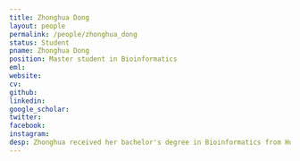 ```yaml
---
title: Zhonghua Dong
layout: people
permalink: /people/zhonghua_dong
status: Student
pname: Zhonghua Dong
position: Master student in Bioinformatics
eml: 
website: 
cv: 
github: 
linkedin:
google_scholar: 
twitter: 
facebook: 
instagram:
desp: Zhonghua received her bachelor's degree in Bioinformatics from Huazhong Agricultural University in 2022. Her research focuses on integrating single-cell and spatial transcriptomic data to study the spatial pattern and regulatory mechanisms of the tumor microenvironment.
---
```

